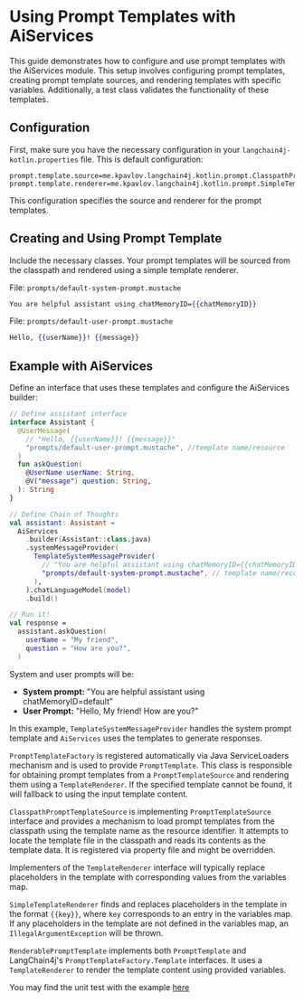# Using Prompt Templates with AiServices

This guide demonstrates how to configure and use prompt templates with the AiServices module. This setup involves
configuring prompt templates, creating prompt template sources, and rendering templates with specific variables.
Additionally, a test class validates the functionality of these templates.

## Configuration

First, make sure you have the necessary configuration in your `langchain4j-kotlin.properties` file. This is default
configuration:

```properties
prompt.template.source=me.kpavlov.langchain4j.kotlin.prompt.ClasspathPromptTemplateSource
prompt.template.renderer=me.kpavlov.langchain4j.kotlin.prompt.SimpleTemplateRenderer
```

This configuration specifies the source and renderer for the prompt templates.

## Creating and Using Prompt Template

Include the necessary classes. Your prompt templates will be sourced from the classpath and rendered using a simple
template renderer.

File: `prompts/default-system-prompt.mustache`

```mustache
You are helpful assistant using chatMemoryID={{chatMemoryID}}
```

File: `prompts/default-user-prompt.mustache`

```mustache
Hello, {{userName}}! {{message}}
```

## Example with AiServices

Define an interface that uses these templates and configure the AiServices builder:

```kotlin
// Define assistant interface
interface Assistant {
  @UserMessage(
    // "Hello, {{userName}}! {{message}}"
    "prompts/default-user-prompt.mustache", //template name/resource
  )
  fun askQuestion(
    @UserName userName: String,
    @V("message") question: String,
  ): String
}

// Define Chain of Thoughts
val assistant: Assistant =
  AiServices
    .builder(Assistant::class.java)
    .systemMessageProvider(
      TemplateSystemMessageProvider(
        // "You are helpful assistant using chatMemoryID={{chatMemoryID}}"
        "prompts/default-system-prompt.mustache", // template name/recource
      ),
    ).chatLanguageModel(model)
    .build()

// Run it!
val response =
  assistant.askQuestion(
    userName = "My friend",
    question = "How are you?",
  )
```
System and user prompts will be:

- **System prompt:** "You are helpful assistant using chatMemoryID=default"
- **User Prompt:** "Hello, My friend! How are you?"

In this example, `TemplateSystemMessageProvider` handles the system prompt template and `AiServices` uses the templates
to generate responses.

`PromptTemplateFactory` is registered automatically via Java ServiceLoaders mechanism and is used to provide
`PromptTemplate`. This class is responsible for obtaining prompt templates from a `PromptTemplateSource` and rendering
them using a `TemplateRenderer`. If the specified template cannot be found, it will fallback to using the input template
content.

`ClasspathPromptTemplateSource` is implementing `PromptTemplateSource` interface and provides a mechanism to load prompt
templates from the classpath using the template name as the resource identifier. It attempts to locate the template file
in the classpath and reads its contents as the template data. It is registered via property file and might be
overridden.

Implementers of the `TemplateRenderer` interface will typically replace placeholders in the template with corresponding
values from the variables map.

`SimpleTemplateRenderer` finds and replaces placeholders in the template in the format `{{key}}`, where `key`
corresponds to an entry in the variables map. If any placeholders in the template are not defined in the variables map,
an `IllegalArgumentException` will be thrown.

`RenderablePromptTemplate` implements both `PromptTemplate` and LangChain4j's `PromptTemplateFactory.Template`
interfaces. It uses a `TemplateRenderer` to render the template content using provided variables.

You may find the unit test with the
example [here](../langchain4j-kotlin/src/test/kotlin/me/kpavlov/langchain4j/kotlin/service/ServiceWithPromptTemplatesTest.kt)
